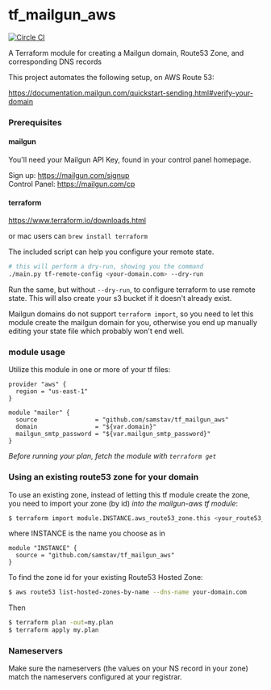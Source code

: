 # tf_mailgun_aws  
[![Circle CI](https://circleci.com/gh/samstav/tf_mailgun_aws/tree/master.svg?style=shield)](https://circleci.com/gh/samstav/tf_mailgun_aws)

A Terraform module for creating a Mailgun domain, Route53 Zone, and corresponding DNS records

This project automates the following setup, on AWS Route 53:

https://documentation.mailgun.com/quickstart-sending.html#verify-your-domain


### Prerequisites

#### mailgun

You'll need your Mailgun API Key, found in your control panel homepage. 

Sign up: https://mailgun.com/signup  
Control Panel: https://mailgun.com/cp

#### terraform

https://www.terraform.io/downloads.html

or mac users can `brew install terraform`

The included script can help you configure your remote state.

```bash
# this will perform a dry-run, showing you the command
./main.py tf-remote-config <your-domain.com> --dry-run
```

Run the same, but without `--dry-run`, to configure terraform to use remote state. This will also create your s3 bucket if it doesn't already exist.

Mailgun domains do not support `terraform import`, so you need to let this module
create the mailgun domain for you, otherwise you end up manually editing your
state file which probably won't end well.

### module usage

Utilize this module in one or more of your tf files:

```hcl
provider "aws" {
  region = "us-east-1"
}

module "mailer" {
  source                = "github.com/samstav/tf_mailgun_aws"
  domain                = "${var.domain}"
  mailgun_smtp_password = "${var.mailgun_smtp_password}"
}
```

*Before running your plan, fetch the module with `terraform get`*


### Using an existing route53 zone for your domain

To use an existing zone, instead of letting this tf module create the zone,
you need to import your zone (by id) *into the mailgun-aws tf module*:

```bash
$ terraform import module.INSTANCE.aws_route53_zone.this <your_route53_zone_id>
```

where INSTANCE is the name you choose as in

```hcl
module "INSTANCE" {
  source = "github.com/samstav/tf_mailgun_aws"
}
```

To find the zone id for your existing Route53 Hosted Zone:

```bash
$ aws route53 list-hosted-zones-by-name --dns-name your-domain.com
```

Then

```bash
$ terraform plan -out=my.plan
$ terraform apply my.plan
```

### Nameservers

Make sure the nameservers (the values on your NS record in your zone) match the nameservers configured at your registrar.
